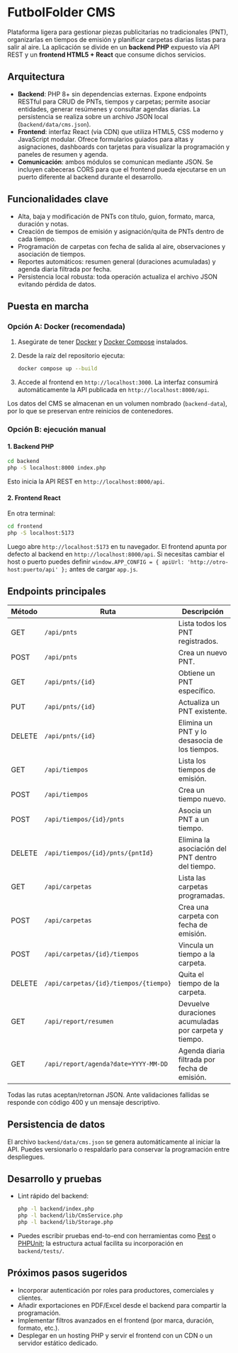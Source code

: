 # FutbolFolder CMS

Plataforma ligera para gestionar piezas publicitarias no tradicionales (PNT), organizarlas en tiempos de emisión y planificar carpetas diarias listas para salir al aire. La aplicación se divide en un **backend PHP** expuesto vía API REST y un **frontend HTML5 + React** que consume dichos servicios.

## Arquitectura

- **Backend**: PHP 8+ sin dependencias externas. Expone endpoints RESTful para CRUD de PNTs, tiempos y carpetas; permite asociar entidades, generar resúmenes y consultar agendas diarias. La persistencia se realiza sobre un archivo JSON local (`backend/data/cms.json`).
- **Frontend**: interfaz React (via CDN) que utiliza HTML5, CSS moderno y JavaScript modular. Ofrece formularios guiados para altas y asignaciones, dashboards con tarjetas para visualizar la programación y paneles de resumen y agenda.
- **Comunicación**: ambos módulos se comunican mediante JSON. Se incluyen cabeceras CORS para que el frontend pueda ejecutarse en un puerto diferente al backend durante el desarrollo.

## Funcionalidades clave

- Alta, baja y modificación de PNTs con título, guion, formato, marca, duración y notas.
- Creación de tiempos de emisión y asignación/quita de PNTs dentro de cada tiempo.
- Programación de carpetas con fecha de salida al aire, observaciones y asociación de tiempos.
- Reportes automáticos: resumen general (duraciones acumuladas) y agenda diaria filtrada por fecha.
- Persistencia local robusta: toda operación actualiza el archivo JSON evitando pérdida de datos.

## Puesta en marcha

### Opción A: Docker (recomendada)

1. Asegúrate de tener [Docker](https://docs.docker.com/get-docker/) y [Docker Compose](https://docs.docker.com/compose/install/) instalados.
2. Desde la raíz del repositorio ejecuta:

   ```bash
   docker compose up --build
   ```

3. Accede al frontend en `http://localhost:3000`. La interfaz consumirá automáticamente la API publicada en `http://localhost:8000/api`.

Los datos del CMS se almacenan en un volumen nombrado (`backend-data`), por lo que se preservan entre reinicios de contenedores.

### Opción B: ejecución manual

#### 1. Backend PHP

```bash
cd backend
php -S localhost:8000 index.php
```

Esto inicia la API REST en `http://localhost:8000/api`.

#### 2. Frontend React

En otra terminal:

```bash
cd frontend
php -S localhost:5173
```

Luego abre `http://localhost:5173` en tu navegador. El frontend apunta por defecto al backend en `http://localhost:8000/api`. Si necesitas cambiar el host o puerto puedes definir `window.APP_CONFIG = { apiUrl: 'http://otro-host:puerto/api' };` antes de cargar `app.js`.

## Endpoints principales

| Método | Ruta                                   | Descripción |
| ------ | -------------------------------------- | ----------- |
| GET    | `/api/pnts`                            | Lista todos los PNT registrados. |
| POST   | `/api/pnts`                            | Crea un nuevo PNT. |
| GET    | `/api/pnts/{id}`                       | Obtiene un PNT específico. |
| PUT    | `/api/pnts/{id}`                       | Actualiza un PNT existente. |
| DELETE | `/api/pnts/{id}`                       | Elimina un PNT y lo desasocia de los tiempos. |
| GET    | `/api/tiempos`                         | Lista los tiempos de emisión. |
| POST   | `/api/tiempos`                         | Crea un tiempo nuevo. |
| POST   | `/api/tiempos/{id}/pnts`               | Asocia un PNT a un tiempo. |
| DELETE | `/api/tiempos/{id}/pnts/{pntId}`       | Elimina la asociación del PNT dentro del tiempo. |
| GET    | `/api/carpetas`                        | Lista las carpetas programadas. |
| POST   | `/api/carpetas`                        | Crea una carpeta con fecha de emisión. |
| POST   | `/api/carpetas/{id}/tiempos`           | Vincula un tiempo a la carpeta. |
| DELETE | `/api/carpetas/{id}/tiempos/{tiempo}`  | Quita el tiempo de la carpeta. |
| GET    | `/api/report/resumen`                  | Devuelve duraciones acumuladas por carpeta y tiempo. |
| GET    | `/api/report/agenda?date=YYYY-MM-DD`   | Agenda diaria filtrada por fecha de emisión. |

Todas las rutas aceptan/retornan JSON. Ante validaciones fallidas se responde con código 400 y un mensaje descriptivo.

## Persistencia de datos

El archivo `backend/data/cms.json` se genera automáticamente al iniciar la API. Puedes versionarlo o respaldarlo para conservar la programación entre despliegues.

## Desarrollo y pruebas

- Lint rápido del backend:

  ```bash
  php -l backend/index.php
  php -l backend/lib/CmsService.php
  php -l backend/lib/Storage.php
  ```

- Puedes escribir pruebas end-to-end con herramientas como [Pest](https://pestphp.com/) o [PHPUnit](https://phpunit.de/); la estructura actual facilita su incorporación en `backend/tests/`.

## Próximos pasos sugeridos

- Incorporar autenticación por roles para productores, comerciales y clientes.
- Añadir exportaciones en PDF/Excel desde el backend para compartir la programación.
- Implementar filtros avanzados en el frontend (por marca, duración, formato, etc.).
- Desplegar en un hosting PHP y servir el frontend con un CDN o un servidor estático dedicado.
